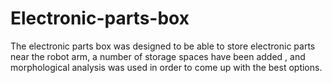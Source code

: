 # Electronic-parts-box

The electronic parts box was designed to be able to store electronic parts near the robot arm, a number of storage spaces have been added , and morphological analysis was used in order to come up with the best options.
